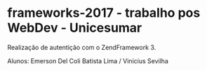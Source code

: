 # frameworks-2017 - trabalho pos WebDev - Unicesumar
Realização de autentição com o ZendFramework 3.

Alunos: Emerson Del Coli Batista Lima / Vinicius Sevilha
